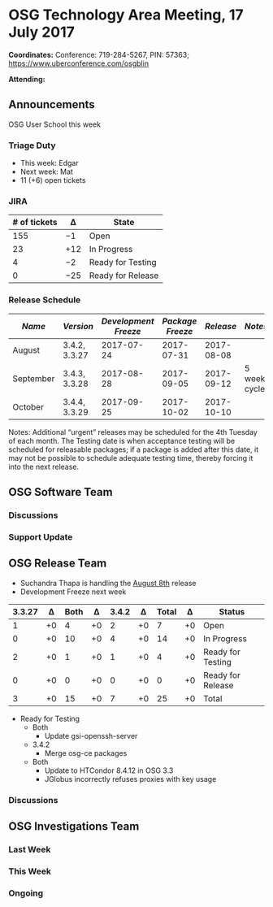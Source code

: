 # OSG Technology Area Meeting, 17 July 2017

**Coordinates:** Conference: 719-284-5267, PIN: 57363; <https://www.uberconference.com/osgblin>  

**Attending:**   


## Announcements

OSG User School this week  


### Triage Duty

-   This week: Edgar
-   Next week: Mat
-   11 (+6) open tickets


### JIRA

| # of tickets | &Delta;   | State             |
|------------ |--------- |----------------- |
| 155          | &minus;1  | Open              |
| 23           | +12       | In Progress       |
| 4            | &minus;2  | Ready for Testing |
| 0            | &minus;25 | Ready for Release |


### Release Schedule

| *Name* | *Version* | *Development Freeze* | *Package Freeze* | *Release* | *Notes* |
| ------ | --------- | -------------------- | ---------------- | --------- | ------- |
| August | 3.4.2, 3.3.27 | 2017-07-24 | 2017-07-31 | 2017-08-08 | |
| September | 3.4.3, 3.3.28 | 2017-08-28 | 2017-09-05 | 2017-09-12 | 5 week cycle |
| October | 3.4.4, 3.3.29 | 2017-09-25 | 2017-10-02 | 2017-10-10 | |

Notes: Additional “urgent” releases may be scheduled for the 4th Tuesday of each month. The Testing date is when acceptance testing will be scheduled for releasable packages; if a package is added after this date, it may not be possible to schedule adequate testing time, thereby forcing it into the next release.  


## OSG Software Team


### Discussions



### Support Update



## OSG Release Team

-   Suchandra Thapa is handling the [August 8th](https://jira.opensciencegrid.org/issues/?jql=project%20%3D%20SOFTWARE%20AND%20labels%20in%20(3.3.27%2C%203.4.2)%20ORDER%20BY%20status%20ASC%2C%20priority%20DESC%2C%20assignee%20ASC) release
-   Development Freeze next week

| 3.3.27 | &Delta; | Both | &Delta;  | 3.4.2 | &Delta; | Total | &Delta;  | Status            |
| ------ | ------- | ---- | -------- | ----- | ------- | ----- | -------- | ----------------- |
| 1      | +0      | 4    | +0       | 2     | +0      | 7     | +0       | Open              |
| 0      | +0      | 10   | +0       | 4     | +0      | 14    | +0       | In Progress       |
| 2      | +0      | 1    | +0       | 1     | +0      | 4     | +0       | Ready for Testing |
| 0      | +0      | 0    | +0       | 0     | +0      | 0     | +0       | Ready for Release |
| 3      | +0      | 15   | +0       | 7     | +0      | 25    | +0       | Total             |

- Ready for Testing
   - Both
      - Update gsi-openssh-server
   - 3.4.2
      - Merge osg-ce packages
   - Both
      - Update to HTCondor 8.4.12 in OSG 3.3
      - JGlobus incorrectly refuses proxies with key usage

### Discussions




## OSG Investigations Team


### Last Week


### This Week



### Ongoing

